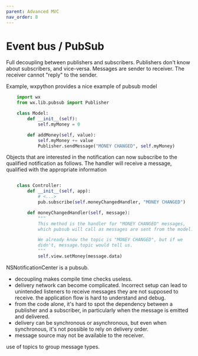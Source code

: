 ```yaml
---
parent: Advanced MVC
nav_order: 8
---
```

# Event bus / PubSub

Full decoupling between publishers and subscribers. 
Publishers don't know about subscribers, and vice-versa.
Messages are sender to receiver. The receiver cannot "reply" to the sender.


Example, wxpython provides a nice example of pubsub model

```python
    import wx
    from wx.lib.pubsub import Publisher

    class Model:
        def __init__(self):
            self.myMoney = 0

        def addMoney(self, value):
            self.myMoney += value
            Publisher.sendMessage("MONEY CHANGED", self.myMoney)
```

Objects that are interested in the notification can now subscribe to the 
qualified notification as follows. The 
handler will receive a message, qualified with the appropriate information

```python

    class Controller:
        def __init__(self, app):
            # <...>
            pub.subscribe(self.moneyChangedHandler, "MONEY CHANGED")

        def moneyChangedHandler(self, message):
            """
            This method is the handler for "MONEY CHANGED" messages,
            which pubsub will call as messages are sent from the model.

            We already know the topic is "MONEY CHANGED", but if we
            didn't, message.topic would tell us.
            """
            self.view.setMoney(message.data)
```

NSNotificationCenter is a pubsub.

- decoupling makes compile time checks useless.
- delivery network can become complicated. Incorrect setup can lead to unintended listeners to receive
messages they are not supposed to receive.
the application flow is hard to understand and debug.
- from the code alone, it's hard to spot the dependency between a publisher and a subscriber,
in particularly when the message is emitted and delivered.
- delivery can be synchronous or asynchronous, but even when synchronous, it's not possible
to rely on delivery order.
- message source may not be available to the receiver.


use of topics to group message types.





